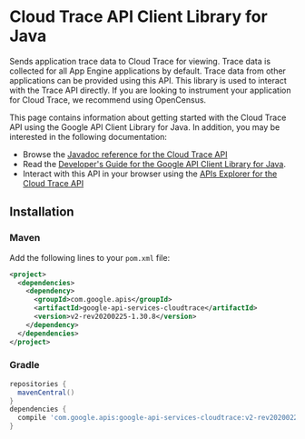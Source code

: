 # Cloud Trace API Client Library for Java

Sends application trace data to Cloud Trace for viewing. Trace data is collected for all App Engine applications by default. Trace data from other applications can be provided using this API. This library is used to interact with the Trace API directly. If you are looking to instrument your application for Cloud Trace, we recommend using OpenCensus.


This page contains information about getting started with the Cloud Trace API
using the Google API Client Library for Java. In addition, you may be interested
in the following documentation:

* Browse the [Javadoc reference for the Cloud Trace API][javadoc]
* Read the [Developer's Guide for the Google API Client Library for Java][google-api-client].
* Interact with this API in your browser using the [APIs Explorer for the Cloud Trace API][api-explorer]

## Installation

### Maven

Add the following lines to your `pom.xml` file:

```xml
<project>
  <dependencies>
    <dependency>
      <groupId>com.google.apis</groupId>
      <artifactId>google-api-services-cloudtrace</artifactId>
      <version>v2-rev20200225-1.30.8</version>
    </dependency>
  </dependencies>
</project>
```

### Gradle

```gradle
repositories {
  mavenCentral()
}
dependencies {
  compile 'com.google.apis:google-api-services-cloudtrace:v2-rev20200225-1.30.8'
}
```

[javadoc]: https://googleapis.dev/java/google-api-services-cloudtrace/latest/index.html
[google-api-client]: https://github.com/googleapis/google-api-java-client/
[api-explorer]: https://developers.google.com/apis-explorer/#p/cloudtrace/v1/
